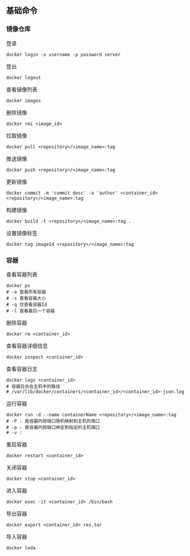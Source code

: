 ## 基础命令
### 镜像仓库
登录
```
docker login -u username -p password server 
```
登出
```
docker logout 
```
查看镜像列表
```
docker images
```
删除镜像
```
docker rmi <image_id>
```
拉取镜像
```
docker pull <repository>/<image_name>:tag
```
推送镜像
```
docker push <repository>/<image_name>:tag
```
更新镜像
```
docker commit -m 'commit desc' -a 'author' <container_id> <repository>/<image_name>:tag
```
构建镜像
```
docker build -t <repository>/<image_name>:tag .
```
设置镜像标签
```
docker tag imageId <repository>/<image_name>:tag
```
### 容器
查看容器列表
``` 
docker ps
# -a 查看所有容器
# -s 查看容器大小
# -q 仅查看容器Id
# -l 查看最后一个容器
```
删除容器
```
docker rm <container_id>
```
查看容器详细信息
```
docker inspect <container_id>
```
查看容器日志
```
docker logs <container_id>
# 容器日志在主机中的路径
# /var/lib/docker/containers/<container_id>/<container_id>-json.log
```
运行容器
```
docker run -d --name containerName <repository>/<image_name>:tag
# -P : 是容器内部端口随机映射到主机的端口
# -p : 是容器内部端口绑定到指定的主机端口
# -v : 
```
重启容器
```
docker restart <container_id>
```
关闭容器
```
docker stop <container_id>
```
进入容器
```
docker exec -it <container_id> /bin/bash
```
导出容器
```
docker export <container_id> res.tar
```
导入容器
```
docker loda
```

